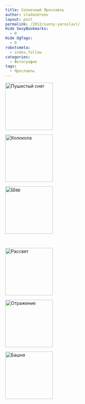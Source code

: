 ```yaml
---
title: Солнечный Ярославль
author: vladandreev
layout: post
permalink: /2012/sunny-yaroslavl/
Hide SexyBookmarks:
  - 0
Hide OgTags:
  - 0
robotsmeta:
  - index,follow
categories:
  - Фотография
tags:
  - Ярославль
---
```

<div id='gallery-5' class='gallery galleryid-342 gallery-columns-3 gallery-size-thumbnail'>
  <dl class='gallery-item'>
    <dt class='gallery-icon landscape'>
      <a href='http://re-coders.com/blog/wp-content/uploads/2012/12/PC150233-1.jpg'><img width="150" height="150" src="http://re-coders.com/blog/wp-content/uploads/2012/12/PC150233-1-150x150.jpg" class="attachment-thumbnail" alt="Пушистый снег" /></a>
    </dt>
  </dl>
  
  <dl class='gallery-item'>
    <dt class='gallery-icon landscape'>
      <a href='http://re-coders.com/blog/wp-content/uploads/2012/12/04s8fCfsIVs.jpg'><img width="150" height="150" src="http://re-coders.com/blog/wp-content/uploads/2012/12/04s8fCfsIVs-150x150.jpg" class="attachment-thumbnail" alt="Колокола" /></a>
    </dt>
  </dl>
  
  <dl class='gallery-item'>
    <dt class='gallery-icon landscape'>
      <a href='http://re-coders.com/blog/wp-content/uploads/2012/12/9wR0EWNrbUI.jpg'><img width="150" height="150" src="http://re-coders.com/blog/wp-content/uploads/2012/12/9wR0EWNrbUI-150x150.jpg" class="attachment-thumbnail" alt="Шар" /></a>
    </dt>
  </dl>
  
  <br style="clear: both" />
  
  <dl class='gallery-item'>
    <dt class='gallery-icon landscape'>
      <a href='http://re-coders.com/blog/wp-content/uploads/2012/12/PC150073-1.jpg'><img width="150" height="150" src="http://re-coders.com/blog/wp-content/uploads/2012/12/PC150073-1-150x150.jpg" class="attachment-thumbnail" alt="Рассвет" /></a>
    </dt>
  </dl>
  
  <dl class='gallery-item'>
    <dt class='gallery-icon landscape'>
      <a href='http://re-coders.com/blog/wp-content/uploads/2012/12/RQHYRZ4bpFY.jpg'><img width="150" height="150" src="http://re-coders.com/blog/wp-content/uploads/2012/12/RQHYRZ4bpFY-150x150.jpg" class="attachment-thumbnail" alt="Отражение" /></a>
    </dt>
  </dl>
  
  <dl class='gallery-item'>
    <dt class='gallery-icon portrait'>
      <a href='http://re-coders.com/blog/wp-content/uploads/2012/12/WdEEHFFBbUg.jpg'><img width="150" height="150" src="http://re-coders.com/blog/wp-content/uploads/2012/12/WdEEHFFBbUg-150x150.jpg" class="attachment-thumbnail" alt="Башня" /></a>
    </dt>
  </dl>
  
  <br style="clear: both" />
</div>
